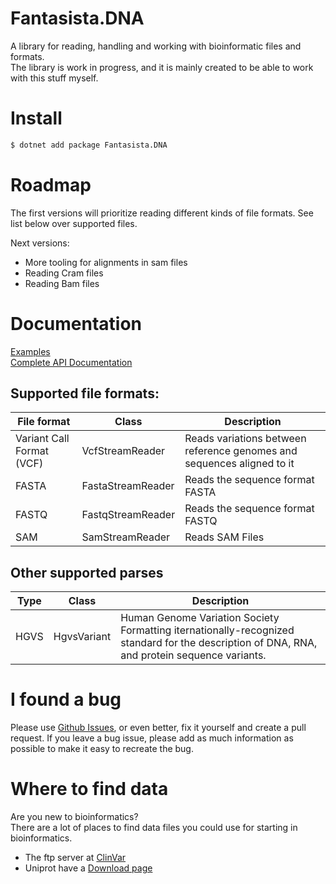 ﻿# Fantasista.DNA

A library for reading, handling and working with bioinformatic files and formats.  
The library is work in progress, and it is mainly created to be able to work with this stuff myself.

# Install

```bash
$ dotnet add package Fantasista.DNA
```

# Roadmap

The first versions will prioritize reading different kinds of file formats. See list below over supported files.

Next versions:

* More tooling for alignments in sam files
* Reading Cram files
* Reading Bam files

# Documentation

[Examples](https://github.com/vegah/Fantasista.DNA/blob/main/examples.md)  
[Complete API Documentation](https://github.com/vegah/Fantasista.DNA/blob/main/docs/index.md)

## Supported file formats:

| File format               | Class             | Description                                                            | 
|---------------------------|-------------------|------------------------------------------------------------------------|
| Variant Call Format (VCF) | VcfStreamReader   | Reads variations between reference genomes and sequences aligned to it | 
| FASTA                     | FastaStreamReader | Reads the sequence format FASTA                                        | 
| FASTQ                     | FastqStreamReader | Reads the sequence format FASTQ                                        | 
| SAM                       | SamStreamReader   | Reads SAM Files                                                        |

## Other supported parses

| Type | Class       | Description                                                                                                                                  | 
|------|-------------|----------------------------------------------------------------------------------------------------------------------------------------------|
| HGVS | HgvsVariant | Human Genome Variation Society Formatting iternationally-recognized standard for the description of DNA, RNA, and protein sequence variants. |

# I found a bug

Please use [Github Issues](https://github.com/vegah/Fantasista.DNA/issues), or even better, fix it yourself and create a
pull request.
If you leave a bug issue, please add as much information as possible to make it easy to recreate the bug.

# Where to find data

Are you new to bioinformatics?  
There are a lot of places to find data files you could use for starting in bioinformatics.

* The ftp server at [ClinVar](https://ftp.ncbi.nlm.nih.gov/pub/clinvar/)
* Uniprot have a [Download page](https://www.uniprot.org/help/downloads)


